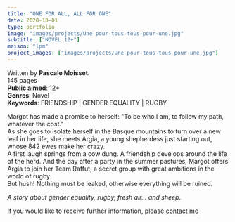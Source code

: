 ```yaml
---
title: "ONE FOR ALL, ALL FOR ONE"
date: 2020-10-01
type: portfolio
image: "images/projects/Une-pour-tous-tous-pour-une.jpg"
subtitle: ["NOVEL 12+"]
maison: "lpm"
project_images: ["images/projects/Une-pour-tous-tous-pour-une.jpg"]
---
```


Written by **Pascale Moisset**.   
145 pages   
**Public aimed**: 12+   
**Genres**: Novel      
**Keywords**: FRIENDSHIP | GENDER EQUALITY | RUGBY   


Margot has made a promise to herself: "To be who I am, to follow my path, whatever the cost."   
As she goes to isolate herself in the Basque mountains to turn over a new leaf in her life, she meets Argia, a young shepherdess just starting out, whose 842 ewes make her crazy.   
A first laugh springs from a cow dung. A friendship develops around the life of the herd. And the day after a party in the summer pastures, Margot offers Argia to join her Team Raffut, a secret group with great ambitions in the world of rugby.   
But hush! Nothing must be leaked, otherwise everything will be ruined.


*A story about gender equality, rugby, fresh air... and sheep*.





If you would like to receive further information, please [contact me](mailto:melanie.guillaumin.edition@gmail.com)

